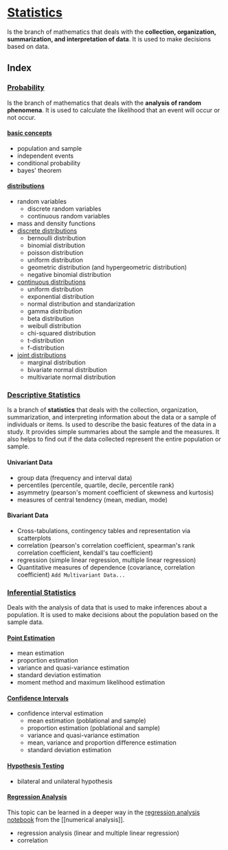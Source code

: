 # [Statistics](statistics.ipynb)

Is the branch of mathematics that deals with the **collection, organization, summarization, and interpretation of data**. It is used to make decisions based on data.

## Index

### [Probability](../probability/probability.md)
Is the branch of mathematics that deals with the **analysis of random phenomena**. It is used to calculate the likelihood that an event will occur or not occur.

#### [basic concepts](../probability/probability.ipynb)
- population and sample
- independent events
- conditional probability
- bayes' theorem
#### [distributions](../probability/probability_distributions.ipynb)
- random variables
    - discrete random variables
    - continuous random variables
- mass and density functions
- [discrete distributions](../probability/discrete_distributions.ipynb)
    - bernoulli distribution
    - binomial distribution
    - poisson distribution
    - uniform distribution
    - geometric distribution (and hypergeometric distribution)
    - negative binomial distribution
- [continuous distributions](../probability/continuous_distributions.ipynb)
    - uniform distribution
    - exponential distribution
    - normal distribution and standarization
    - gamma distribution
    - beta distribution
    - weibull distribution
    - chi-squared distribution
    - t-distribution
    - f-distribution
- [joint distributions](../probability/joint_distributions.ipynb)
    - marginal distribution
    - bivariate normal distribution
    - multivariate normal distribution


### [Descriptive Statistics](descriptive_statistics.ipynb)
Is a branch of **statistics** that deals with the collection, organization, summarization, and interpreting information about the data or a sample of individuals or items.
Is used to describe the basic features of the data in a study. It provides simple summaries about the sample and the measures. It also helps to find out if the data collected represent the entire population or sample.

#### Univariant Data
- group data (frequency and interval data)
- percentiles (percentile, quartile, decile, percentile rank)
- asymmetry (pearson's moment coefficient of skewness and kurtosis)
- measures of central tendency (mean, median, mode)


#### Bivariant Data
- Cross-tabulations, contingency tables and representation via scatterplots
- correlation (pearson's correlation coefficient, spearman's rank correlation coefficient, kendall's tau coefficient)
- regression (simple linear regression, multiple linear regression)
- Quantitative measures of dependence (covariance, correlation coefficient)
`Add Multivariant Data...`


### [Inferential Statistics](inferential_statistics.ipynb)
Deals with the analysis of data that is used to make inferences about a population. It is used to make decisions about the population based on the sample data.

#### [Point Estimation](point_estimation.ipynb)
- mean estimation
- proportion estimation
- variance and quasi-variance estimation
- standard deviation estimation
- moment method and maximum likelihood estimation

#### [Confidence Intervals](confidence_intervals.ipynb)
- confidence interval estimation
    - mean estimation (poblational and sample)
    - proportion estimation (poblational and sample)
    - variance and quasi-variance estimation
    - mean, variance and proportion difference estimation
    - standard deviation estimation

#### [Hypothesis Testing](hypothesis_testing.ipynb)
- bilateral and unilateral hypothesis

#### [Regression Analysis](regression_analysis.ipynb)
This topic can be learned in a deeper way in the [regression analysis notebook](../numerical_analysis/approximation.ipynb) from the [[numerical analysis]].
- regression analysis (linear and multiple linear regression)
- correlation
